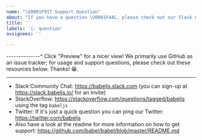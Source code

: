 ```yaml
---
name: "\U0001F917 Support Question"
about: "If you have a question \U0001F4AC, please check out our Slack or StackOverflow!"
title: ''
labels: 'i: question'
assignees: ''

---
```


--------------^ Click "Preview" for a nicer view!
We primarily use GitHub as an issue tracker; for usage and support questions, please check out these resources below. Thanks! 😁.

---

* Slack Community Chat: https://babeljs.slack.com (you can sign-up at https://slack.babeljs.io/ for an invite)
* StackOverflow: https://stackoverflow.com/questions/tagged/babeljs using the tag `babeljs`
* Twitter: If it's just a quick question you can ping our Twitter: https://twitter.com/babeljs
* Also have a look at the readme for more information on how to get support:
  https://github.com/babel/babel/blob/master/README.md
